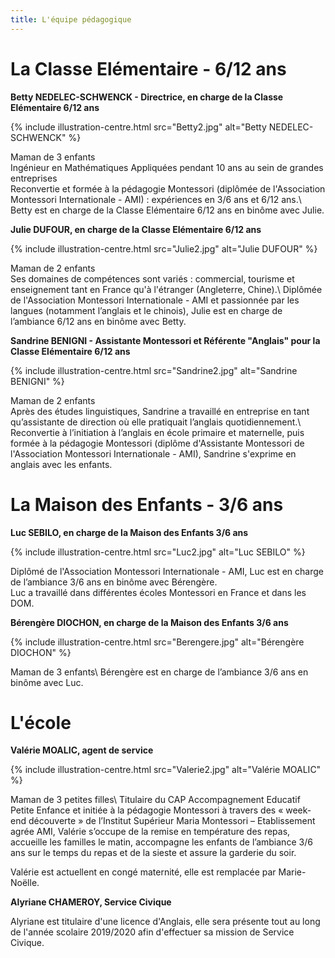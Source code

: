 ```yaml
---
title: L'équipe pédagogique
---
```


# La Classe Elémentaire - 6/12 ans

**Betty NEDELEC-SCHWENCK - Directrice, en charge de la Classe Elémentaire 6/12 ans**

{% include illustration-centre.html src="Betty2.jpg" alt="Betty NEDELEC-SCHWENCK" %}

Maman de 3 enfants   
Ingénieur en Mathématiques Appliquées pendant 10 ans au sein de grandes entreprises   
Reconvertie et formée à la pédagogie Montessori (diplômée de l'Association Montessori Internationale - AMI) : expériences en 3/6 ans et 6/12 ans.\\
Betty est en charge de la Classe Elémentaire 6/12 ans en binôme avec Julie.

**Julie DUFOUR, en charge de la Classe Elémentaire 6/12 ans**

{% include illustration-centre.html src="Julie2.jpg" alt="Julie DUFOUR" %}

Maman de 2 enfants   
Ses domaines de compétences sont variés : commercial, tourisme et enseignement tant en France qu'à l'étranger (Angleterre, Chine).\\
Diplômée de l'Association Montessori Internationale - AMI et passionnée par les langues (notamment l’anglais et le chinois), Julie est en charge de l’ambiance 6/12 ans en binôme avec Betty.   

**Sandrine BENIGNI - Assistante Montessori et Référente "Anglais" pour la Classe Elémentaire 6/12 ans**

{% include illustration-centre.html src="Sandrine2.jpg" alt="Sandrine BENIGNI" %}

Maman de 2 enfants   
Après des études linguistiques, Sandrine a travaillé en entreprise en tant qu’assistante de direction où elle pratiquait l’anglais quotidiennement.\\
Reconvertie à l’initiation à l’anglais en école primaire et maternelle, puis formée à la pédagogie Montessori (diplôme d'Assistante Montessori de l'Association Montessori Internationale - AMI), Sandrine s'exprime en anglais avec les enfants.


# La Maison des Enfants - 3/6 ans

**Luc SEBILO, en charge de la Maison des Enfants 3/6 ans**

{% include illustration-centre.html src="Luc2.jpg" alt="Luc SEBILO" %}

Diplômé de l'Association Montessori Internationale - AMI, Luc est en charge de l’ambiance 3/6 ans en binôme avec Bérengère.    
Luc a travaillé dans différentes écoles Montessori en France et dans les DOM.

**Bérengère DIOCHON, en charge de la Maison des Enfants 3/6 ans**

{% include illustration-centre.html src="Berengere.jpg" alt="Bérengère DIOCHON" %}

Maman de 3 enfants\\
Bérengère est en charge de l’ambiance 3/6 ans en binôme avec Luc.   

# L'école

**Valérie MOALIC, agent de service**

{% include illustration-centre.html src="Valerie2.jpg" alt="Valérie MOALIC" %}

Maman de 3 petites filles\\
Titulaire du CAP Accompagnement Educatif Petite Enfance et initiée à la pédagogie Montessori à travers des « week-end découverte » de l’Institut Supérieur Maria Montessori – Etablissement agrée AMI, Valérie s’occupe de la remise en température des repas, accueille les familles le matin, accompagne les enfants de l’ambiance 3/6 ans sur le temps du repas et de la sieste et assure la garderie du soir.

Valérie est actuellent en congé maternité, elle est remplacée par Marie-Noëlle.

**Alyriane CHAMEROY, Service Civique**

Alyriane est titulaire d'une licence d'Anglais, elle sera présente tout au long de l'année scolaire 2019/2020 afin d'effectuer sa mission de Service Civique.

